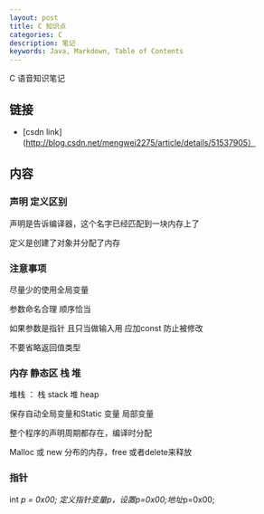 ```yaml
---
layout: post
title: C 知识点
categories: C
description: 笔记
keywords: Java, Markdown, Table of Contents
---
```


C 语音知识笔记

## 链接

* [csdn link](http://blog.csdn.net/mengwei2275/article/details/51537905）

##  内容

###  声明 定义区别

  声明是告诉编译器，这个名字已经匹配到一块内存上了

  定义是创建了对象并分配了内存

### 注意事项

  尽量少的使用全局变量

  参数命名合理 顺序恰当

  如果参数是指针 且只当做输入用 应加const 防止被修改

  不要省略返回值类型

### 内存 静态区 栈 堆

  堆栈 ： 栈 stack 堆 heap

  保存自动全局变量和Static 变量 局部变量

  整个程序的声明周期都存在，编译时分配

  Malloc 或 new 分布的内存，free 或者delete来释放

### 指针

  int *p = 0x00; 定义指针变量p，设置p=0x00;地址*p=0x00;
